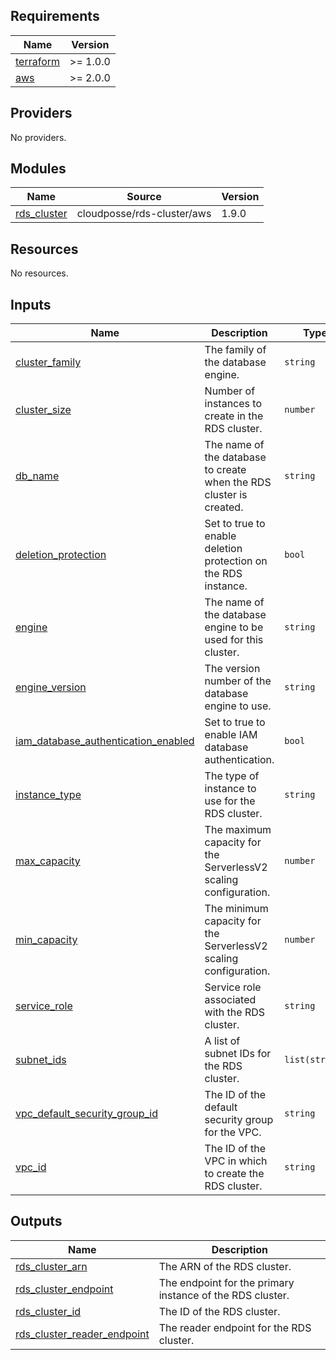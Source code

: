<!-- BEGIN_TF_DOCS -->
## Requirements

| Name | Version |
|------|---------|
| <a name="requirement_terraform"></a> [terraform](#requirement\_terraform) | >= 1.0.0 |
| <a name="requirement_aws"></a> [aws](#requirement\_aws) | >= 2.0.0 |

## Providers

No providers.

## Modules

| Name | Source | Version |
|------|--------|---------|
| <a name="module_rds_cluster"></a> [rds\_cluster](#module\_rds\_cluster) | cloudposse/rds-cluster/aws | 1.9.0 |

## Resources

No resources.

## Inputs

| Name | Description | Type | Default | Required |
|------|-------------|------|---------|:--------:|
| <a name="input_cluster_family"></a> [cluster\_family](#input\_cluster\_family) | The family of the database engine. | `string` | n/a | yes |
| <a name="input_cluster_size"></a> [cluster\_size](#input\_cluster\_size) | Number of instances to create in the RDS cluster. | `number` | `1` | no |
| <a name="input_db_name"></a> [db\_name](#input\_db\_name) | The name of the database to create when the RDS cluster is created. | `string` | n/a | yes |
| <a name="input_deletion_protection"></a> [deletion\_protection](#input\_deletion\_protection) | Set to true to enable deletion protection on the RDS instance. | `bool` | `true` | no |
| <a name="input_engine"></a> [engine](#input\_engine) | The name of the database engine to be used for this cluster. | `string` | n/a | yes |
| <a name="input_engine_version"></a> [engine\_version](#input\_engine\_version) | The version number of the database engine to use. | `string` | n/a | yes |
| <a name="input_iam_database_authentication_enabled"></a> [iam\_database\_authentication\_enabled](#input\_iam\_database\_authentication\_enabled) | Set to true to enable IAM database authentication. | `bool` | `true` | no |
| <a name="input_instance_type"></a> [instance\_type](#input\_instance\_type) | The type of instance to use for the RDS cluster. | `string` | n/a | yes |
| <a name="input_max_capacity"></a> [max\_capacity](#input\_max\_capacity) | The maximum capacity for the ServerlessV2 scaling configuration. | `number` | `1` | no |
| <a name="input_min_capacity"></a> [min\_capacity](#input\_min\_capacity) | The minimum capacity for the ServerlessV2 scaling configuration. | `number` | `0.5` | no |
| <a name="input_service_role"></a> [service\_role](#input\_service\_role) | Service role associated with the RDS cluster. | `string` | n/a | yes |
| <a name="input_subnet_ids"></a> [subnet\_ids](#input\_subnet\_ids) | A list of subnet IDs for the RDS cluster. | `list(string)` | n/a | yes |
| <a name="input_vpc_default_security_group_id"></a> [vpc\_default\_security\_group\_id](#input\_vpc\_default\_security\_group\_id) | The ID of the default security group for the VPC. | `string` | n/a | yes |
| <a name="input_vpc_id"></a> [vpc\_id](#input\_vpc\_id) | The ID of the VPC in which to create the RDS cluster. | `string` | n/a | yes |

## Outputs

| Name | Description |
|------|-------------|
| <a name="output_rds_cluster_arn"></a> [rds\_cluster\_arn](#output\_rds\_cluster\_arn) | The ARN of the RDS cluster. |
| <a name="output_rds_cluster_endpoint"></a> [rds\_cluster\_endpoint](#output\_rds\_cluster\_endpoint) | The endpoint for the primary instance of the RDS cluster. |
| <a name="output_rds_cluster_id"></a> [rds\_cluster\_id](#output\_rds\_cluster\_id) | The ID of the RDS cluster. |
| <a name="output_rds_cluster_reader_endpoint"></a> [rds\_cluster\_reader\_endpoint](#output\_rds\_cluster\_reader\_endpoint) | The reader endpoint for the RDS cluster. |
<!-- END_TF_DOCS -->